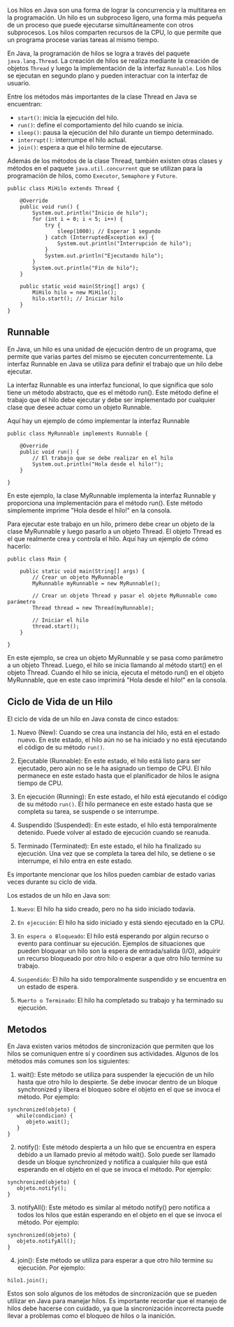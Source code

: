 Los hilos en Java son una forma de lograr la concurrencia y la multitarea en la programación. Un hilo es un subproceso ligero, una forma más pequeña de un proceso que puede ejecutarse simultáneamente con otros subprocesos. Los hilos comparten recursos de la CPU, lo que permite que un programa procese varias tareas al mismo tiempo.

En Java, la programación de hilos se logra a través del paquete `java.lang.Thread`. La creación de hilos se realiza mediante la creación de objetos `Thread` y luego la implementación de la interfaz `Runnable`. Los hilos se ejecutan en segundo plano y pueden interactuar con la interfaz de usuario.

Entre los métodos más importantes de la clase Thread en Java se encuentran:

-   `start()`: inicia la ejecución del hilo.
-   `run()`: define el comportamiento del hilo cuando se inicia.
-   `sleep()`: pausa la ejecución del hilo durante un tiempo determinado.
-   `interrupt()`: interrumpe el hilo actual.
-   `join()`: espera a que el hilo termine de ejecutarse.

Además de los métodos de la clase Thread, también existen otras clases y métodos en el paquete `java.util.concurrent` que se utilizan para la programación de hilos, como `Executor`, `Semaphore` y `Future`.

```
public class MiHilo extends Thread {
    
    @Override
    public void run() {
        System.out.println("Inicio de hilo");
        for (int i = 0; i < 5; i++) {
            try {
                sleep(1000); // Esperar 1 segundo
            } catch (InterruptedException ex) {
                System.out.println("Interrupción de hilo");
            }
            System.out.println("Ejecutando hilo");
        }
        System.out.println("Fin de hilo");
    }
    
    public static void main(String[] args) {
        MiHilo hilo = new MiHilo();
        hilo.start(); // Iniciar hilo
    }
}
```

## Runnable

En Java, un hilo es una unidad de ejecución dentro de un programa, que permite que varias partes del mismo se ejecuten concurrentemente. La interfaz Runnable en Java se utiliza para definir el trabajo que un hilo debe ejecutar.

La interfaz Runnable es una interfaz funcional, lo que significa que solo tiene un método abstracto, que es el método run(). Este método define el trabajo que el hilo debe ejecutar y debe ser implementado por cualquier clase que desee actuar como un objeto Runnable.

Aquí hay un ejemplo de cómo implementar la interfaz Runnable

```
public class MyRunnable implements Runnable {

    @Override
    public void run() {
        // El trabajo que se debe realizar en el hilo
        System.out.println("Hola desde el hilo!");
    }

}
```

En este ejemplo, la clase MyRunnable implementa la interfaz Runnable y proporciona una implementación para el método run(). Este método simplemente imprime "Hola desde el hilo!" en la consola.

Para ejecutar este trabajo en un hilo, primero debe crear un objeto de la clase MyRunnable y luego pasarlo a un objeto Thread. El objeto Thread es el que realmente crea y controla el hilo. Aquí hay un ejemplo de cómo hacerlo:

```
public class Main {

    public static void main(String[] args) {
        // Crear un objeto MyRunnable
        MyRunnable myRunnable = new MyRunnable();

        // Crear un objeto Thread y pasar el objeto MyRunnable como parámetro
        Thread thread = new Thread(myRunnable);

        // Iniciar el hilo
        thread.start();
    }

}
```

En este ejemplo, se crea un objeto MyRunnable y se pasa como parámetro a un objeto Thread. Luego, el hilo se inicia llamando al método start() en el objeto Thread. Cuando el hilo se inicia, ejecuta el método run() en el objeto MyRunnable, que en este caso imprimirá "Hola desde el hilo!" en la consola.

## Ciclo de Vida de un Hilo

El ciclo de vida de un hilo en Java consta de cinco estados:

1.  Nuevo (New): Cuando se crea una instancia del hilo, está en el estado nuevo. En este estado, el hilo aún no se ha iniciado y no está ejecutando el código de su método `run()`.
    
2.  Ejecutable (Runnable): En este estado, el hilo está listo para ser ejecutado, pero aún no se le ha asignado un tiempo de CPU. El hilo permanece en este estado hasta que el planificador de hilos le asigna tiempo de CPU.
    
3.  En ejecución (Running): En este estado, el hilo está ejecutando el código de su método `run()`. El hilo permanece en este estado hasta que se completa su tarea, se suspende o se interrumpe.
    
4.  Suspendido (Suspended): En este estado, el hilo está temporalmente detenido. Puede volver al estado de ejecución cuando se reanuda.
    
5.  Terminado (Terminated): En este estado, el hilo ha finalizado su ejecución. Una vez que se completa la tarea del hilo, se detiene o se interrumpe, el hilo entra en este estado.
    

Es importante mencionar que los hilos pueden cambiar de estado varias veces durante su ciclo de vida.

Los estados de un hilo en Java son:

1.  `Nuevo`: El hilo ha sido creado, pero no ha sido iniciado todavía.

2.  `En ejecución`: El hilo ha sido iniciado y está siendo ejecutado en la CPU.

3.  `En espera o Bloqueado`: El hilo está esperando por algún recurso o evento para continuar su ejecución. Ejemplos de situaciones que pueden bloquear un hilo son la espera de entrada/salida (I/O), adquirir un recurso bloqueado por otro hilo o esperar a que otro hilo termine su trabajo.

4.  `Suspendido`: El hilo ha sido temporalmente suspendido y se encuentra en un estado de espera.

5.  `Muerto o Terminado`: El hilo ha completado su trabajo y ha terminado su ejecución.


## Metodos

En Java existen varios métodos de sincronización que permiten que los hilos se comuniquen entre sí y coordinen sus actividades. Algunos de los métodos más comunes son los siguientes:

1.  wait(): Este método se utiliza para suspender la ejecución de un hilo hasta que otro hilo lo despierte. Se debe invocar dentro de un bloque synchronized y libera el bloqueo sobre el objeto en el que se invoca el método. Por ejemplo:

```
synchronized(objeto) {
   while(condicion) {
      objeto.wait();
   }
}
```

2.  notify(): Este método despierta a un hilo que se encuentra en espera debido a un llamado previo al método wait(). Solo puede ser llamado desde un bloque synchronized y notifica a cualquier hilo que está esperando en el objeto en el que se invoca el método. Por ejemplo:

```
synchronized(objeto) {
   objeto.notify();
}
```

3.  notifyAll(): Este método es similar al método notify() pero notifica a todos los hilos que están esperando en el objeto en el que se invoca el método. Por ejemplo:

```
synchronized(objeto) {
   objeto.notifyAll();
}
```

4.  join(): Este método se utiliza para esperar a que otro hilo termine su ejecución. Por ejemplo:

```
hilo1.join();
```

Estos son solo algunos de los métodos de sincronización que se pueden utilizar en Java para manejar hilos. Es importante recordar que el manejo de hilos debe hacerse con cuidado, ya que la sincronización incorrecta puede llevar a problemas como el bloqueo de hilos o la inanición.